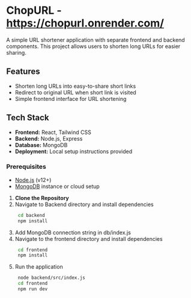 # ChopURL - https://chopurl.onrender.com/

A simple URL shortener application with separate frontend and backend components. This project allows users to shorten long URLs for easier sharing.

## Features

- Shorten long URLs into easy-to-share short links
- Redirect to original URL when short link is visited
- Simple frontend interface for URL shortening

## Tech Stack

- **Frontend:** React, Tailwind CSS
- **Backend:** Node.js, Express
- **Database:** MongoDB
- **Deployment:** Local setup instructions provided

### Prerequisites

- [Node.js](https://nodejs.org/) (v12+)
- [MongoDB](https://www.mongodb.com/) instance or cloud setup

1. **Clone the Repository**
2. Navigate to Backend directory and install dependencies
   ```bash
    cd backend
    npm install
3. Add MongoDB connection string in db/index.js
4. Navigate to the frontend directory and install dependencies
   ```bash
    cd frontend
    npm install
5. Run the application
   ```bash
    node backend/src/index.js
    cd frontend
    npm run dev
   

